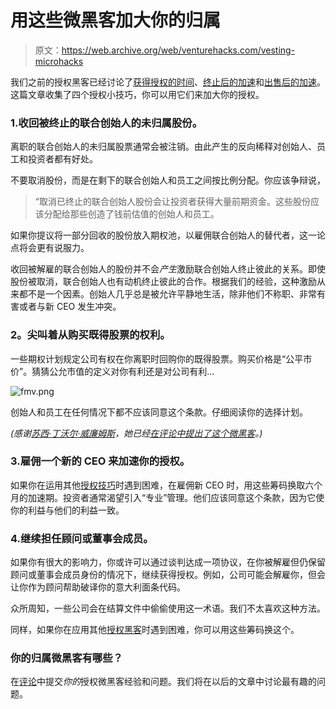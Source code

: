 # 用这些微黑客加大你的归属

> 原文：<https://web.archive.org/web/venturehacks.com/vesting-microhacks>

我们之前的授权黑客已经讨论了[获得授权的时间](/web/20220928230609/https://venturehacks.com/articles/get-vested-for-time-served)、[终止后的加速](/web/20220928230609/https://venturehacks.com/articles/acceleration-termination)和[出售后的加速](/web/20220928230609/https://venturehacks.com/articles/acceleration-sale)。这篇文章收集了四个授权小技巧，你可以用它们来加大你的授权。

### 1.收回被终止的联合创始人的未归属股份。

离职的联合创始人的未归属股票通常会被注销。由此产生的反向稀释对创始人、员工和投资者都有好处。

不要取消股份，而是在剩下的联合创始人和员工之间按比例分配。你应该争辩说，

> “取消已终止的联合创始人股份会让投资者获得大量前期资金。这些股份应该分配给那些创造了钱前估值的创始人和员工。

如果你提议将一部分回收的股份放入期权池，以雇佣联合创始人的替代者，这一论点将会更有说服力。

收回被解雇的联合创始人的股份并不会*产生*激励联合创始人终止彼此的关系。即使股份被取消，联合创始人也有动机终止彼此的合作。根据我们的经验，这种激励从来都不是一个因素。创始人几乎总是被允许平静地生活，除非他们不称职、非常有害或者与新 CEO 发生冲突。

### 2。尖叫着从购买既得股票的权利。

一些期权计划规定公司有权在你离职时回购你的既得股票。购买价格是“公平市价”。猜猜公允市值的定义对你有利还是对公司有利…

![fmv.png](img/c61d0e2d46c82582e68a356d3c573224.png)

创始人和员工在任何情况下都不应该同意这个条款。仔细阅读你的选择计划。

*(感谢[苏西·丁沃尔·威廉姆斯](https://web.archive.org/web/20220928230609/http://www.venturelaw.blogspot.com/)，她已经[在评论中提出了这个微黑客](/web/20220928230609/https://venturehacks.com/articles/get-vested-for-time-served#comment-165)。)*

### 3.雇佣一个新的 CEO 来加速你的授权。

如果你在运用其他[授权技巧](/web/20220928230609/https://venturehacks.com/term-sheet-hacks#vesting)时遇到困难，在雇佣新 CEO 时，用这些筹码换取六个月的加速期。投资者通常渴望引入“专业”管理。他们应该同意这个条款，因为它使你的利益与他们的利益一致。

### 4.继续担任顾问或董事会成员。

如果你有很大的影响力，你或许可以通过谈判达成一项协议，在你被解雇但仍保留顾问或董事会成员身份的情况下，继续获得授权。例如，公司可能会解雇你，但会让你作为顾问帮助破译你的意大利面条代码。

众所周知，一些公司会在结算文件中偷偷使用这一术语。我们不太喜欢这种方法。

同样，如果你在应用其他[授权黑客](/web/20220928230609/https://venturehacks.com/term-sheet-hacks#vesting)时遇到困难，你可以用这些筹码换这个。

### 你的归属微黑客有哪些？

在[评论](/web/20220928230609/https://venturehacks.com/articles/vesting-microhacks#comments)中提交*你的*授权微黑客经验和问题。我们将在以后的文章中讨论最有趣的问题。